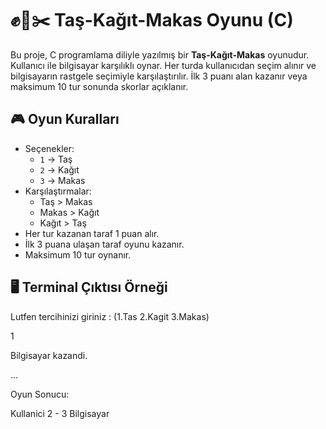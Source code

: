 # ✊📄✂️ Taş-Kağıt-Makas Oyunu (C)

Bu proje, C programlama diliyle yazılmış bir **Taş-Kağıt-Makas** oyunudur. Kullanıcı ile bilgisayar karşılıklı oynar. Her turda kullanıcıdan seçim alınır ve bilgisayarın rastgele seçimiyle karşılaştırılır. İlk 3 puanı alan kazanır veya maksimum 10 tur sonunda skorlar açıklanır.

## 🎮 Oyun Kuralları

- Seçenekler:
  - `1` → Taş
  - `2` → Kağıt
  - `3` → Makas
- Karşılaştırmalar:
  - Taş > Makas
  - Makas > Kağıt
  - Kağıt > Taş
- Her tur kazanan taraf 1 puan alır.
- İlk 3 puana ulaşan taraf oyunu kazanır.
- Maksimum 10 tur oynanır.

## 🖥️ Terminal Çıktısı Örneği

 Lutfen tercihinizi giriniz : (1.Tas 2.Kagit 3.Makas)  
 
 1  
 
 Bilgisayar kazandi.  
 
 ...  
 
 Oyun Sonucu:  
 
 Kullanici 2 - 3 Bilgisayar
